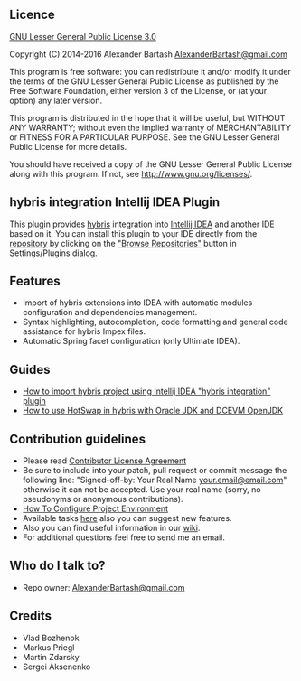 ## Licence ##

[GNU Lesser General Public License 3.0](http://www.gnu.org/licenses/)

Copyright (C) 2014-2016 Alexander Bartash <AlexanderBartash@gmail.com>

This program is free software: you can redistribute it and/or modify
it under the terms of the GNU Lesser General Public License as
published by the Free Software Foundation, either version 3 of the
License, or (at your option) any later version.

This program is distributed in the hope that it will be useful,
but WITHOUT ANY WARRANTY; without even the implied warranty of
MERCHANTABILITY or FITNESS FOR A PARTICULAR PURPOSE.
See the GNU Lesser General Public License for more details.

You should have received a copy of the GNU Lesser General Public License
along with this program. If not, see <http://www.gnu.org/licenses/>.

## hybris integration Intellij IDEA Plugin ##

This plugin provides [hybris](https://hybris.com/ru/) integration into [Intellij IDEA](https://www.jetbrains.com/idea/) and another IDE based on it.
You can install this plugin to your IDE directly from the [repository](https://plugins.jetbrains.com/plugin/7525) by clicking on the ["Browse Repositories"](https://www.jetbrains.com/idea/help/installing-updating-and-uninstalling-repository-plugins.html) button in Settings/Plugins dialog.

## Features ##

* Import of hybris extensions into IDEA with automatic modules configuration and dependencies management.
* Syntax highlighting, autocompletion, code formatting and general code assistance for hybris Impex files.
* Automatic Spring facet configuration (only Ultimate IDEA). 

## Guides ##

* [How to import hybris project using Intellij IDEA "hybris integration" plugin](https://www.youtube.com/watch?v=_wVbowe39GM)
* [How to use HotSwap in hybris with Oracle JDK and DCEVM OpenJDK](https://www.youtube.com/watch?v=I-YYKD0OSyY)

## Contribution guidelines ##

* Please read [Contributor License Agreement](http://developercertificate.org/)
* Be sure to include into your patch, pull request or commit message the following line: "Signed-off-by: Your Real Name <your.email@email.com>" otherwise it can not be accepted. Use your real name (sorry, no pseudonyms or anonymous contributions).
* [How To Configure Project Environment](https://bitbucket.org/AlexanderBartash/impex-editor-intellij-idea-plugin/wiki/How%20To%20Configure%20Project%20Environment)
* Available tasks [here](https://hybris-integration.atlassian.net/projects/IIP/issues) also you can suggest new features.
* Also you can find useful information in our [wiki](https://bitbucket.org/AlexanderBartash/hybris-integration-intellij-idea-plugin/wiki/Home).
* For additional questions feel free to send me an email.

## Who do I talk to? ##

* Repo owner: <AlexanderBartash@gmail.com>

## Credits ##
* Vlad Bozhenok
* Markus Priegl
* Martin Zdarsky
* Sergei Aksenenko